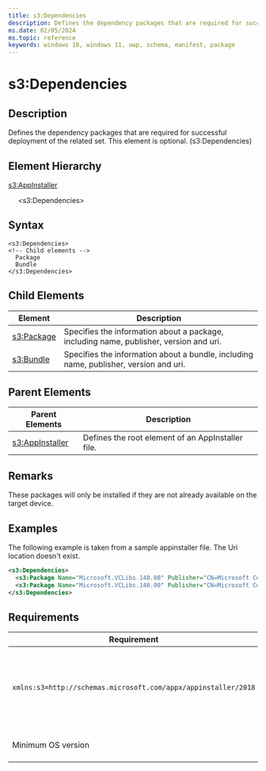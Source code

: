 ```yaml
---
title: s3:Dependencies
description: Defines the dependency packages that are required for successful deployment of the related set. This element is optional. (s3:Dependencies)
ms.date: 02/05/2024
ms.topic: reference
keywords: windows 10, windows 11, uwp, schema, manifest, package 
---
```


# s3:Dependencies

## Description

Defines the dependency packages that are required for successful deployment of the related set. This element is optional. (s3:Dependencies)

## Element Hierarchy

[s3:AppInstaller](element-s3-appinstaller.md)

&nbsp;&nbsp;&nbsp;&nbsp; &lt;s3:Dependencies&gt;

## Syntax

```syntax
<s3:Dependencies>
<!-- Child elements -->
  Package
  Bundle
</s3:Dependencies>
```

## Child Elements

| Element | Description |
| -----------| -------------|
| [s3:Package](element-s3-package.md) | Specifies the information about a package, including name, publisher, version and uri. |
| [s3:Bundle](element-s3-bundle.md) | Specifies the information about a bundle, including name, publisher, version and uri. |

## Parent Elements

| Parent Elements | Description |
|-----------------|-------------|
| [s3:AppInstaller](element-s3-optionalpackages.md) | Defines the root element of an AppInstaller file. |

## Remarks
These packages will only be installed if they are not already available on the target device.

## Examples
The following example is taken from a sample appinstaller file. The Uri location doesn't exist.  

``` xml
<s3:Dependencies>
  <s3:Package Name="Microsoft.VCLibs.140.00" Publisher="CN=Microsoft Corporation, O=Microsoft Corporation, L=Redmond, S=Washington, C=US" Version="14.0.24605.0" ProcessorArchitecture="x86" Uri="http://foobarbaz.com/fwkx86.appx" />
  <s3:Package Name="Microsoft.VCLibs.140.00" Publisher="CN=Microsoft Corporation, O=Microsoft Corporation, L=Redmond, S=Washington, C=US" Version="14.0.24605.0" ProcessorArchitecture="x64" Uri="http://foobarbaz.com/fwkx64.appx" />
</s3:Dependencies>
```

## Requirements

| Requirement | Value |
| ---------------| -------------------------------------------------------------|
| `xmlns:s3=http://schemas.microsoft.com/appx/appinstaller/2018` | This namespace is required for features introduced in Windows 10, version 1809. |
| Minimum OS version | Windows 10 version 1809 |

